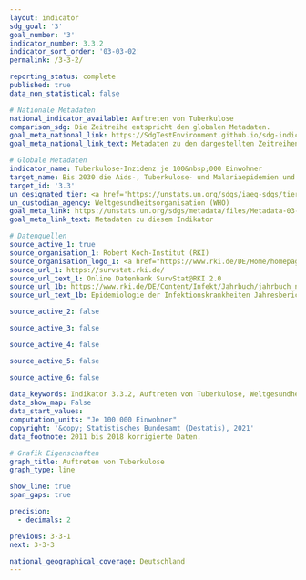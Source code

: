 ```yaml
---
layout: indicator    
sdg_goal: '3'    
goal_number: '3'    
indicator_number: 3.3.2    
indicator_sort_order: '03-03-02'    
permalink: /3-3-2/    

reporting_status: complete    
published: true    
data_non_statistical: false    

# Nationale Metadaten    
national_indicator_available: Auftreten von Tuberkulose    
comparison_sdg: Die Zeitreihe entspricht den globalen Metadaten.    
goal_meta_national_link: https://SdgTestEnvironment.github.io/sdg-indicators/public/MetaDe/3.3.2.pdf    
goal_meta_national_link_text: Metadaten zu den dargestellten Zeitreihen    

# Globale Metadaten    
indicator_name: Tuberkulose-Inzidenz je 100&nbsp;000 Einwohner    
target_name: Bis 2030 die Aids-, Tuberkulose- und Malariaepidemien und die vernachlässigten Tropenkrankheiten beseitigen und Hepatitis, durch Wasser übertragene Krankheiten und andere übertragbare Krankheiten bekämpfen    
target_id: '3.3'    
un_designated_tier: <a href='https://unstats.un.org/sdgs/iaeg-sdgs/tier-classification/' title='Klicken Sie hier um weitere Informationen zur UN-Tier-Klassifikation zu erhalten.'  target='_blank'>Tier I</a>    
un_custodian_agency: Weltgesundheitsorganisation (WHO)    
goal_meta_link: https://unstats.un.org/sdgs/metadata/files/Metadata-03-03-02.pdf    
goal_meta_link_text: Metadaten zu diesem Indikator        

# Datenquellen
source_active_1: true
source_organisation_1: Robert Koch-Institut (RKI)
source_organisation_logo_1: <a href="https://www.rki.de/DE/Home/homepage_node.html"><img src="https://g205sdgs.github.io/sdg-indicators/public/OrgImgDe/rki.png" alt="Logo rki" style="height:60px; width:148px"/></a>
source_url_1: https://survstat.rki.de/
source_url_text_1: Online Datenbank SurvStat@RKI 2.0
source_url_1b: https://www.rki.de/DE/Content/Infekt/Jahrbuch/jahrbuch_node.html
source_url_text_1b: Epidemiologie der Infektionskrankheiten Jahresbericht

source_active_2: false

source_active_3: false

source_active_4: false

source_active_5: false

source_active_6: false
    
data_keywords: Indikator 3.3.2, Auftreten von Tuberkulose, Weltgesundheitsorganisation (WHO), Robert Koch Institut (RKI)    
data_show_map: False    
data_start_values:     
computation_units: "Je 100 000 Einwohner"    
copyright: '&copy; Statistisches Bundesamt (Destatis), 2021'    
data_footnote: 2011 bis 2018 korrigierte Daten.    

# Grafik Eigenschaften    
graph_title: Auftreten von Tuberkulose    
graph_type: line    

show_line: true
span_gaps: true

precision:
  - decimals: 2    

previous: 3-3-1    
next: 3-3-3    

national_geographical_coverage: Deutschland    
---
```


<span></span>